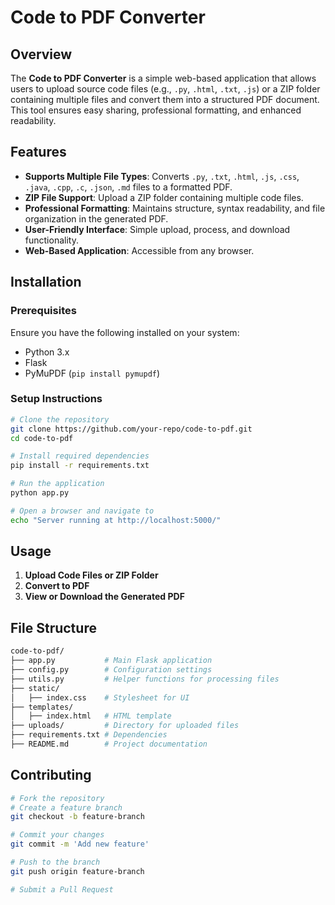 # Code to PDF Converter

## Overview
The **Code to PDF Converter** is a simple web-based application that allows users to upload source code files (e.g., `.py`, `.html`, `.txt`, `.js`) or a ZIP folder containing multiple files and convert them into a structured PDF document. This tool ensures easy sharing, professional formatting, and enhanced readability.

## Features
- **Supports Multiple File Types**: Converts `.py`, `.txt`, `.html`, `.js`, `.css`, `.java`, `.cpp`, `.c`, `.json`, `.md` files to a formatted PDF.
- **ZIP File Support**: Upload a ZIP folder containing multiple code files.
- **Professional Formatting**: Maintains structure, syntax readability, and file organization in the generated PDF.
- **User-Friendly Interface**: Simple upload, process, and download functionality.
- **Web-Based Application**: Accessible from any browser.

## Installation
### Prerequisites
Ensure you have the following installed on your system:
- Python 3.x
- Flask
- PyMuPDF (`pip install pymupdf`)

### Setup Instructions
```sh
# Clone the repository
git clone https://github.com/your-repo/code-to-pdf.git
cd code-to-pdf

# Install required dependencies
pip install -r requirements.txt

# Run the application
python app.py

# Open a browser and navigate to
echo "Server running at http://localhost:5000/"
```

## Usage
1. **Upload Code Files or ZIP Folder**
2. **Convert to PDF**
3. **View or Download the Generated PDF**

## File Structure
```sh
code-to-pdf/
├── app.py           # Main Flask application
├── config.py        # Configuration settings
├── utils.py         # Helper functions for processing files
├── static/
│   ├── index.css    # Stylesheet for UI
├── templates/
│   ├── index.html   # HTML template
├── uploads/         # Directory for uploaded files
├── requirements.txt # Dependencies
├── README.md        # Project documentation
```

## Contributing
```sh
# Fork the repository
# Create a feature branch
git checkout -b feature-branch

# Commit your changes
git commit -m 'Add new feature'

# Push to the branch
git push origin feature-branch

# Submit a Pull Request
```

